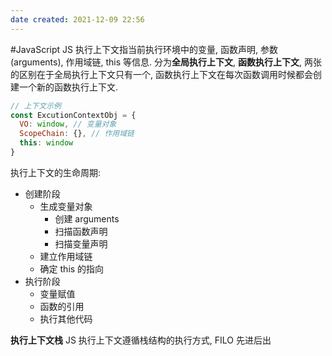 ```yaml
---
date created: 2021-12-09 22:56
---
```


#JavaScript
JS 执行上下文指当前执行环境中的变量, 函数声明, 参数(arguments), 作用域链, this 等信息. 分为**全局执行上下文**, **函数执行上下文**, 两张的区别在于全局执行上下文只有一个, 函数执行上下文在每次函数调用时候都会创建一个新的函数执行上下文.

```javascript
// 上下文示例
const ExcutionContextObj = {
  VO: window, // 变量对象
  ScopeChain: {}, // 作用域链
  this: window
}
```

执行上下文的生命周期:

- 创建阶段
  - 生成变量对象
    - 创建 arguments
    - 扫描函数声明
    - 扫描变量声明
  - 建立作用域链
  - 确定 this 的指向
- 执行阶段
  - 变量赋值
  - 函数的引用
  - 执行其他代码

**执行上下文栈**
JS 执行上下文遵循栈结构的执行方式, FILO 先进后出
